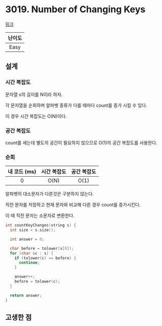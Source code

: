 # 3019. Number of Changing Keys

[링크](https://leetcode.com/problems/number-of-changing-keys/)

| 난이도 |
| :----: |
|  Easy  |

## 설계

### 시간 복잡도

문자열 s의 길이를 N이라 하자.

각 문자열을 순회하며 알파벳 종류가 다를 때마다 count를 증가 시킬 수 있다.

이 경우 시간 복잡도는 O(N)이다.

### 공간 복잡도

count를 세는데 별도의 공간이 필요하지 않으므로 O(1)의 공간 복잡도를 사용한다.

### 순회

| 내 코드 (ms) | 시간 복잡도 | 공간 복잡도 |
| :----------: | :---------: | :---------: |
|      0       |    O(N)     |    O(1)     |

알파벳의 대소문자가 다른것은 구분하지 않는다.

직전 문자를 저장하고 현재 문자와 비교해 다른 경우 count를 증가시킨다.

이 때 직전 문자는 소문자로 변환한다.

```cpp
int countKeyChanges(string s) {
  int size = s.size();

  int answer = 0;

  char before = tolower(s[0]);
  for (char &c : s) {
    if (tolower(c) == before) {
      continue;
    }

    answer++;
    before = tolower(c);
  }

  return answer;
}
```

## 고생한 점
